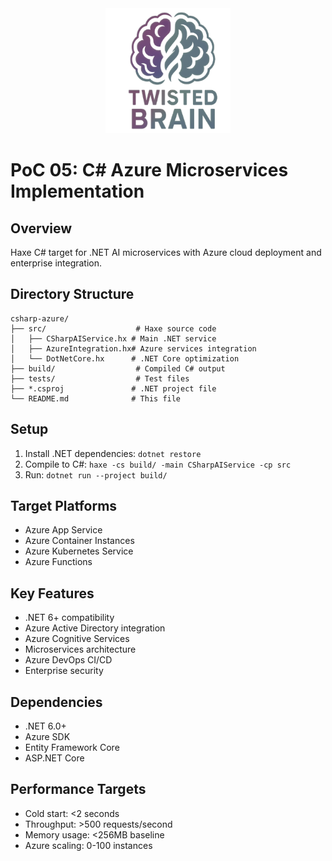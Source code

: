 <div align="center">
  <img src="../../../assets/logo.png" alt="Agentic Haxe Logo" width="200" height="200">
</div>

# PoC 05: C# Azure Microservices Implementation

## Overview
Haxe C# target for .NET AI microservices with Azure cloud deployment and enterprise integration.

## Directory Structure
```
csharp-azure/
├── src/                    # Haxe source code
│   ├── CSharpAIService.hx # Main .NET service
│   ├── AzureIntegration.hx# Azure services integration
│   └── DotNetCore.hx      # .NET Core optimization
├── build/                  # Compiled C# output
├── tests/                  # Test files
├── *.csproj               # .NET project file
└── README.md              # This file
```

## Setup
1. Install .NET dependencies: `dotnet restore`
2. Compile to C#: `haxe -cs build/ -main CSharpAIService -cp src`
3. Run: `dotnet run --project build/`

## Target Platforms
- Azure App Service
- Azure Container Instances
- Azure Kubernetes Service
- Azure Functions

## Key Features
- .NET 6+ compatibility
- Azure Active Directory integration
- Azure Cognitive Services
- Microservices architecture
- Azure DevOps CI/CD
- Enterprise security

## Dependencies
- .NET 6.0+
- Azure SDK
- Entity Framework Core
- ASP.NET Core

## Performance Targets
- Cold start: <2 seconds
- Throughput: >500 requests/second
- Memory usage: <256MB baseline
- Azure scaling: 0-100 instances